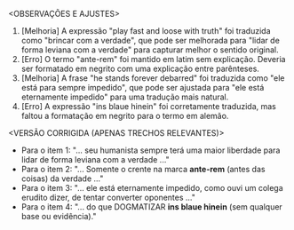 <OBSERVAÇÕES E AJUSTES>
1. [Melhoria] A expressão "play fast and loose with truth" foi traduzida como "brincar com a verdade", que pode ser melhorada para "lidar de forma leviana com a verdade" para capturar melhor o sentido original.
2. [Erro] O termo "ante-rem" foi mantido em latim sem explicação. Deveria ser formatado em negrito com uma explicação entre parênteses.
3. [Melhoria] A frase "he stands forever debarred" foi traduzida como "ele está para sempre impedido", que pode ser ajustada para "ele está eternamente impedido" para uma tradução mais natural.
4. [Erro] A expressão "ins blaue hinein" foi corretamente traduzida, mas faltou a formatação em negrito para o termo em alemão.

<VERSÃO CORRIGIDA (APENAS TRECHOS RELEVANTES)>
- Para o item 1: "... seu humanista sempre terá uma maior liberdade para lidar de forma leviana com a verdade ..."
- Para o item 2: "... Somente o crente na marca **ante-rem** (antes das coisas) da verdade ..."
- Para o item 3: "... ele está eternamente impedido, como ouvi um colega erudito dizer, de tentar converter oponentes ..."
- Para o item 4: "... do que DOGMATIZAR **ins blaue hinein** (sem qualquer base ou evidência)."